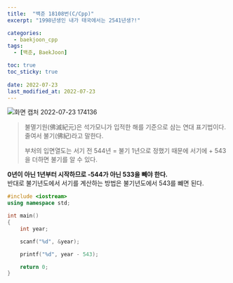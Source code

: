 ```yaml
---
title:  "백준 18108번(C/Cpp)"
excerpt: "1998년생인 내가 태국에서는 2541년생?!"

categories:
  - baekjoon_cpp
tags:
  - [백준, BaekJoon]

toc: true
toc_sticky: true
 
date: 2022-07-23
last_modified_at: 2022-07-23
---
```


![화면 캡처 2022-07-23 174136](https://user-images.githubusercontent.com/106606698/180597637-40f67c7c-cf35-43c6-8f54-130a8450953c.png)
 
> 불멸기원(佛滅紀元)은 석가모니가 입적한 해를 기준으로 삼는 연대 표기법이다.  
> 줄여서 불기(佛紀)라고 말한다.  
>   
> 부처의 입면열도는 서기 전 544년 = 불기 1년으로 정했기 때문에 서기에 + 543을 더하면 불기를 알 수 있다.
 
 **0년이 아닌 1년부터 시작하므로 -544가 아닌 533을 빼야 한다.**  
 반대로 불기년도에서 서기를 계산하는 방법은 불기년도에서 543를 뺴면 된다.

```c++
#include <iostream>
using namespace std;

int main()
{
    int year;

    scanf("%d", &year);

    printf("%d", year - 543);

    return 0;
}
```


